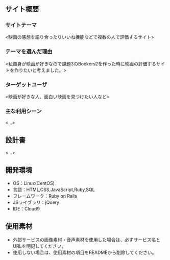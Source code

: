 # <moviapp>

## サイト概要
### サイトテーマ
<映画の感想を語り合ったりいいね機能などで複数の人で評価するサイト>

### テーマを選んだ理由
<私自身が映画が好きなので課題3のBookers2を作った時に映画の評価するサイトを作りたいと考えました。>

### ターゲットユーザ
<映画が好きな人、面白い映画を見つけたい人など>

### 主な利用シーン
<...>

## 設計書
<...>

## 開発環境
- OS：Linux(CentOS)
- 言語：HTML,CSS,JavaScript,Ruby,SQL
- フレームワーク：Ruby on Rails
- JSライブラリ：jQuery
- IDE：Cloud9

## 使用素材
- 外部サービスの画像素材・音声素材を使用した場合は、必ずサービス名とURLを明記してください。
- 使用しない場合は、使用素材の項目をREADMEから削除してください。